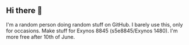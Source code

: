 ## Hi there 👋

I'm a random person doing random stuff on GitHub.
I barely use this, only for occasions.
Make stuff for Exynos 8845 (s5e8845/Exynos 1480).
I'm more free after 10th of June.
